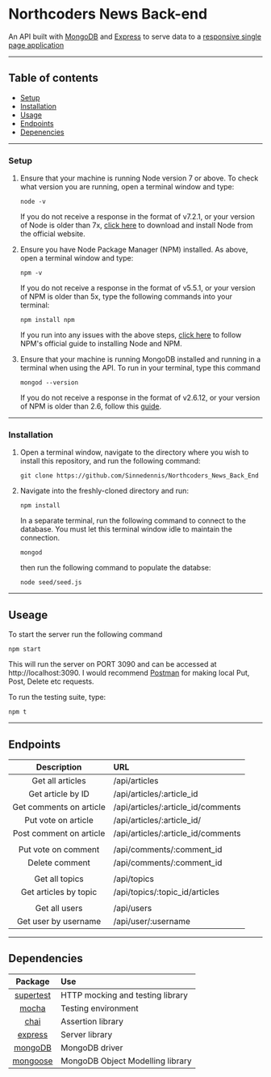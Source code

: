 # Northcoders News Back-end

An API built with [MongoDB](https://www.mongodb.com/) and [Express](https://expressjs.com/) to serve data to a [responsive single page application](https://github.com/Sinnedennis/Northcoders_News_Front_End)
___

## Table of contents

* [Setup](https://github.com/Sinnedennis/Northcoders_News_Back_End#setup)
* [Installation](https://github.com/Sinnedennis/Northcoders_News_Back_End#installation)
* [Usage](https://github.com/Sinnedennis/Northcoders_News_Back_End#usage)
* [Endpoints](https://github.com/Sinnedennis/Northcoders_News_Back_End#endpoints)
* [Depenencies](https://github.com/Sinnedennis/Northcoders_News_Back_End#depenencies)
___
### Setup

1. Ensure that your machine is running Node version 7 or above. To check what version you are running, open a terminal window and type:
    ``` 
    node -v
    ```
    If you do not receive a response in the format of v7.2.1, or your version of Node is older than 7x, [click here](https://nodejs.org/en/) to download and install Node from the official website.
   
2. Ensure you have Node Package Manager (NPM) installed. As above, open a terminal window and type:
    ``` 
    npm -v
    ```
    If you do not receive a response in the format of v5.5.1, or your version of NPM is older than 5x, type the following commands into your terminal:
    ``` 
    npm install npm
    ```
    If you run into any issues with the above steps, [click here](https://docs.npmjs.com/getting-started/installing-node) to follow NPM's official guide to installing Node and NPM.

3. Ensure that your machine is running MongoDB installed and running in a terminal when using the API. To run in your terminal, type this command
    ```
    mongod --version
    ```
    If you do not receive a response in the format of v2.6.12, or your version of NPM is older than 2.6, follow this [guide](https://www.mongodb.com/).
___
### Installation

1. Open a terminal window, navigate to the directory where you wish to install this repository, and run the following command:
    ```
    git clone https://github.com/Sinnedennis/Northcoders_News_Back_End
    ```
2. Navigate into the freshly-cloned directory and run:
    ```
    npm install
    ```
    In a separate terminal, run the following command to connect to the database. You must let this terminal window idle to maintain the connection.
    ```
    mongod
    ```
    then run the following command to populate the databse:
    ```
    node seed/seed.js
    ```
___
## Useage

To start the server run the following command
```
npm start
```
This will run the server on PORT 3090 and can be accessed at http://localhost:3090. I would recommend [Postman](https://www.getpostman.com/) for making local Put, Post, Delete etc requests.

To run the testing suite, type: 
```
npm t
```
___

## Endpoints
|    Description    | URL          |
|:-------------:|:-------------|
|Get all articles         | /api/articles                       |
|Get article by ID        | /api/articles/:article_id           |
|Get comments on article  | /api/articles/:article_id/comments  |
|Put vote on article      | /api/articles/:article_id/          |
|Post comment on article  | /api/articles/:article_id/comments  |
|                         |                                     |
|Put vote on comment      | /api/comments/:comment_id           |
|Delete comment           | /api/comments/:comment_id           | 
|                         |                                     | 
|Get all topics           | /api/topics                         |
|Get articles by topic    | /api/topics/:topic_id/articles      |
|                         |                                     |
|Get all users            | /api/users                          |
|Get user by username     | /api/user/:username                 |
___
## Dependencies
|    Package    | Use          |
|:-------------:|:-------------|
| [supertest](https://github.com/visionmedia/supertest) | HTTP mocking and testing library  |
| [mocha](https://mochajs.org/)                         | Testing environment               |
| [chai](http://chaijs.com/)                            | Assertion library                 |
| [express](https://expressjs.com/)                     | Server library                    |
| [mongoDB](https://www.mongodb.com)                    | MongoDB driver                    |
| [mongoose](http://mongoosejs.com/)                    | MongoDB Object Modelling library  |
